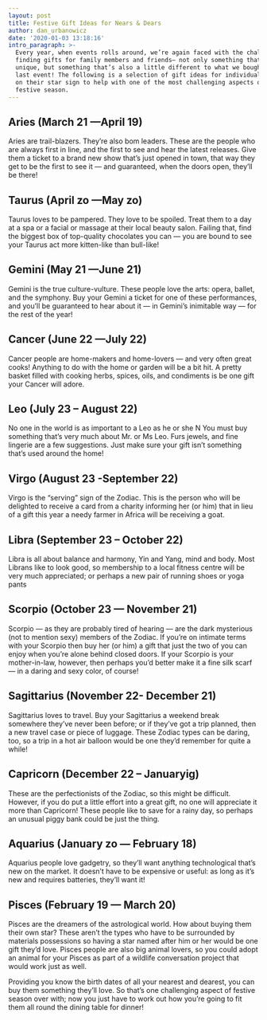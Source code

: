 ```yaml
---
layout: post
title: Festive Gift Ideas for Nears & Dears
author: dan_urbanowicz
date: '2020-01-03 13:18:16'
intro_paragraph: >-
  Every year, when events rolls around, we’re again faced with the challenge of
  finding gifts for family members and friends— not only something that’s
  unique, but something that’s also a little different to what we bought them
  last event! The following is a selection of gift ideas for individuals based
  on their star sign to help with one of the most challenging aspects of the
  festive season.
---
```

## Aries (March 21 —April 19)

Aries are trail-blazers. They’re also bom leaders. These are the people who are always first in line, and the first to see and hear the latest releases. Give them a ticket to a brand new show that’s just opened in town, that way they get to be the first to see it — and guaranteed, when the doors open, they’ll be there!

## Taurus (April zo —May zo)

Taurus loves to be pampered. They love to be spoiled. Treat them to a day at a spa or a facial or massage at their local beauty salon. Failing that, find the biggest box of top-quality chocolates you can — you are bound to see your Taurus act more kitten-like than bull-like!

## Gemini (May 21 —June 21)

Gemini is the true culture-vulture. These people love the arts: opera, ballet, and the symphony. Buy your Gemini a ticket for one of these performances, and you’ll be guaranteed to hear about it — in Gemini’s inimitable way — for the rest of the year!

## Cancer (June 22 —July 22)

Cancer people are home-makers and home-lovers — and very often great cooks! Anything to do with the home or garden will be a bit hit. A pretty basket filled with cooking herbs, spices, oils, and condiments is be one gift your Cancer will adore.

## Leo (July 23 – August 22)

No one in the world is as important to a Leo as he or she N You must buy something that’s very much about Mr. or Ms Leo. Furs jewels, and fine lingerie are a few suggestions. Just make sure your gift isn’t something that’s used around the home!

## Virgo (August 23 -September 22)

Virgo is the “serving” sign of the Zodiac. This is the person who will be delighted to receive a card from a charity informing her (or him) that in lieu of a gift this year a needy farmer in Africa will be receiving a goat.

## Libra (September 23 – October 22)

Libra is all about balance and harmony, Yin and Yang, mind and body. Most Librans like to look good, so membership to a local fitness centre will be very much appreciated; or perhaps a new pair of running shoes or yoga pants

## Scorpio (October 23 — November 21)

Scorpio — as they are probably tired of hearing — are the dark mysterious (not to mention sexy) members of the Zodiac. If you’re on intimate terms with your Scorpio then buy her (or him) a gift that just the two of you can enjoy when you’re alone behind closed doors. If your Scorpio is your mother-in-law, however, then perhaps you’d better make it a fine silk scarf— in a daring and sexy color, of course!

## Sagittarius (November 22- December 21)

Sagittarius loves to travel. Buy your Sagittarius a weekend break somewhere they’ve never been before; or if they’ve got a trip planned, then a new travel case or piece of luggage. These Zodiac types can be daring, too, so a trip in a hot air balloon would be one they’d remember for quite a while!

## Capricorn (December 22 – Januaryig)

These are the perfectionists of the Zodiac, so this might be difficult. However, if you do put a little effort into a great gift, no one will appreciate it more than Capricorn! These people like to save for a rainy day, so perhaps an unusual piggy bank could be just the thing.

## Aquarius (January zo — February 18)

Aquarius people love gadgetry, so they’ll want anything technological that’s new on the market. It doesn’t have to be expensive or useful: as long as it’s new and requires batteries, they’ll want it!

## Pisces (February 19 — March 20)

Pisces are the dreamers of the astrological world. How about buying them their own star? These aren’t the types who have to be surrounded by materials possessions so having a star named after him or her would be one gift they’d love. Pisces people are also big animal lovers, so you could adopt an animal for your Pisces as part of a wildlife conversation project that would work just as well.

Providing you know the birth dates of all your nearest and dearest, you can buy them something they’ll love. So that’s one challenging aspect of festive season over with; now you just have to work out how you’re going to fit them all round the dining table for dinner!
